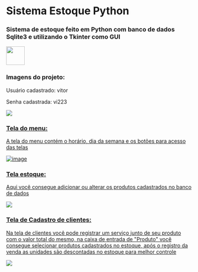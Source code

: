 # Sistema Estoque Python
### Sistema de estoque feito em Python com banco de dados Sqlite3 e utilizando o Tkinter como GUI

<div>
  <img height="50cm" src=http://ForTheBadge.com/images/badges/made-with-python.svg>

### Imagens do projeto:

Usuário cadastrado: vitor

Senha cadastrada: vi223

<div>
  <a href="https://giphy.com/channel/Brumacedo">
    <img src=https://media.giphy.com/media/HogvU1EJJLSjuxTLD6/giphy.gif>
</div>



### Tela do menu:

A tela do menu contém o horário, dia da semana e os botões para acesso das telas

![image](https://user-images.githubusercontent.com/108029211/184245365-5ebf1d90-2928-4cce-ac88-b4be69ccde33.png)



### Tela estoque:

Aqui você consegue adicionar ou alterar os produtos cadastrados no banco de dados 


<div>
  <a href="https://giphy.com/channel/Brumacedo">
    <img src=https://media.giphy.com/media/boFPxBi088GzBRniUW/giphy.gif>
</div>


### Tela de Cadastro de clientes:

Na tela de clientes você pode registrar um serviço junto de seu produto com o valor total do mesmo, na caixa de entrada de "Produto" você consegue selecionar produtos cadastrados no estoque, após o registro da venda as unidades são descontadas no estoque para melhor controle


<div>
  <a href="https://giphy.com/channel/Brumacedo">
    <img src=https://media.giphy.com/media/kUUpWsygQh3IXvi6Xe/giphy.gif>
</div>
  
  

